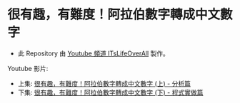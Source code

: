 ﻿# 很有趣，有難度！阿拉伯數字轉成中文數字

* 此 Repository 由 [Youtube 頻道 ITsLifeOverAll](https://www.youtube.com/channel/UCg3aKQCYEsWy-W5B209IkgQ) 製作。

Youtube 影片: 

- 上集: [很有趣，有難度！阿拉伯數字轉成中文數字 (上) - 分析篇](https://youtu.be/i7fJNQU6Yj4)
- 下集: [很有趣，有難度！阿拉伯數字轉成中文數字 (下) - 程式實做篇](https://youtu.be/YvkW0oGqFSI)

